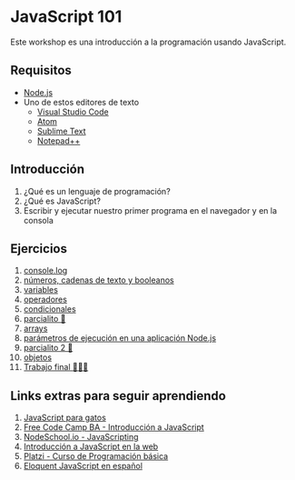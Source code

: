 # JavaScript 101

Este workshop es una introducción a la programación usando JavaScript.

## Requisitos

* [Node.js](https://nodejs.org/en/)
* Uno de estos editores de texto
  * [Visual Studio Code](https://code.visualstudio.com/)
  * [Atom](https://atom.io/)
  * [Sublime Text](https://www.sublimetext.com/)
  * [Notepad++](https://notepad-plus-plus.org/)

## Introducción

1. ¿Qué es un lenguaje de programación?
1. ¿Qué es JavaScript?
1. Escribir y ejecutar nuestro primer programa en el navegador y en la consola

## Ejercicios

1. [console.log](/ejercicios/01.md)
1. [números, cadenas de texto y booleanos](/ejercicios/02.md)
1. [variables](/ejercicios/03.md)
1. [operadores](/ejercicios/04.md)
1. [condicionales](/ejercicios/05.md)
1. [parcialito 🙊](/ejercicios/06.md)
1. [arrays](/ejercicios/07.md)
1. [parámetros de ejecución en una aplicación Node.js](/ejercicios/08.md)
1. [parcialito 2 🙊](/ejercicios/09.md)
1. [objetos](/ejercicios/10.md)
1. [Trabajo final 🙊🙊🙊](https://github.com/javascript-101/javascript-101)

## Links extras para seguir aprendiendo

1. [JavaScript para gatos](https://jsparagatos.com/)
1. [Free Code Camp BA - Introducción a JavaScript](https://github.com/FreeCodeCampBA/intro-js)
1. [NodeSchool.io - JavaScripting](https://github.com/workshopper/javascripting)
1. [Introducción a JavaScript en la web](http://librosweb.es/libro/javascript/)
1. [Platzi - Curso de Programación básica](https://platzi.com/cursos/programacion-basica/)
1. [Eloquent JavaScript en español](http://hectorip.github.io/Eloquent-JavaScript-ES-online/)
